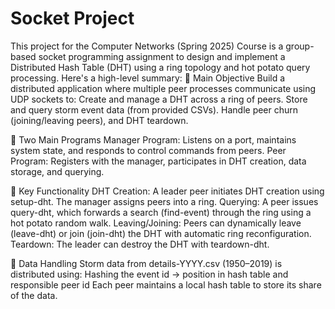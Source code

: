 # Socket Project
This project for the Computer Networks (Spring 2025) Course is a group-based socket programming assignment to design and implement a Distributed Hash Table (DHT) using a ring topology and hot potato query processing. Here's a high-level summary:
🔧 Main Objective
    Build a distributed application where multiple peer processes communicate using UDP sockets to:
    Create and manage a DHT across a ring of peers.
    Store and query storm event data (from provided CSVs).
    Handle peer churn (joining/leaving peers), and DHT teardown.

🧱 Two Main Programs
    Manager Program: Listens on a port, maintains system state, and responds to control commands from peers.
    Peer Program: Registers with the manager, participates in DHT creation, data storage, and querying.

🔁 Key Functionality
    DHT Creation: A leader peer initiates DHT creation using setup-dht. The manager assigns peers into a ring.
    Querying: A peer issues query-dht, which forwards a search (find-event) through the ring using a hot potato random walk.
    Leaving/Joining: Peers can dynamically leave (leave-dht) or join (join-dht) the DHT with automatic ring reconfiguration.
    Teardown: The leader can destroy the DHT with teardown-dht.

📁 Data Handling
  Storm data from details-YYYY.csv (1950–2019) is distributed using:
  Hashing the event id → position in hash table and responsible peer id
  Each peer maintains a local hash table to store its share of the data.
